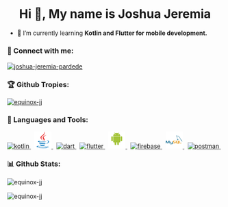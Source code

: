 <h1 align="center">Hi 👋, My name is Joshua Jeremia</h1>

- 📖 I’m currently learning **Kotlin and Flutter for mobile development.**

<h3 align="left">📍 Connect with me:</h3>
<p align="left">
<a href="https://linkedin.com/in/joshua-jeremia-pardede" target="blank">
<img align="center" src="https://raw.githubusercontent.com/rahuldkjain/github-profile-readme-generator/master/src/images/icons/Social/linked-in-alt.svg" alt="joshua-jeremia-pardede" height="30" width="40" />
</a>
</p>

<h3 align="left">🏆 Github Tropies:</h3>
<p align="left"> 
<a href="https://github.com/ryo-ma/github-profile-trophy">
<img src="https://github-profile-trophy.vercel.app/?username=equinox-jj" alt="equinox-jj" />
</a> 
</p>

<h3 align="left">🔧 Languages and Tools:</h3>
<p align="left"> 
<a href="https://kotlinlang.org" target="_blank" rel="noreferrer"> 
<img src="https://www.vectorlogo.zone/logos/kotlinlang/kotlinlang-icon.svg" alt="kotlin" width="40" height="40"/>
</a>&nbsp;
<a href="https://www.java.com" target="_blank" rel="noreferrer"> 
<img src="https://raw.githubusercontent.com/devicons/devicon/master/icons/java/java-original.svg" alt="java" width="40" height="40"/> 
</a>&nbsp;
<a href="https://dart.dev" target="_blank" rel="noreferrer"> 
<img src="https://www.vectorlogo.zone/logos/dartlang/dartlang-icon.svg" alt="dart" width="40" height="40"/> 
</a>&nbsp;
<a href="https://flutter.dev" target="_blank" rel="noreferrer"> 
<img src="https://www.vectorlogo.zone/logos/flutterio/flutterio-icon.svg" alt="flutter" width="40" height="40"/> 
</a>&nbsp;
<a href="https://developer.android.com" target="_blank" rel="noreferrer"> 
<img src="https://raw.githubusercontent.com/devicons/devicon/master/icons/android/android-original-wordmark.svg" alt="android" width="40" height="40"/> 
</a>&nbsp; 
<a href="https://firebase.google.com/" target="_blank" rel="noreferrer"> 
<img src="https://www.vectorlogo.zone/logos/firebase/firebase-icon.svg" alt="firebase" width="40" height="40"/> 
</a>&nbsp;
<a href="https://www.mysql.com/" target="_blank" rel="noreferrer"> 
<img src="https://raw.githubusercontent.com/devicons/devicon/master/icons/mysql/mysql-original-wordmark.svg" alt="mysql" width="40" height="40"/> 
</a>&nbsp;
<a href="https://postman.com" target="_blank" rel="noreferrer"> 
<img src="https://www.vectorlogo.zone/logos/getpostman/getpostman-icon.svg" alt="postman" width="40" height="40"/> 
</a>&nbsp;
</p>

<h3 align="left">📊 Github Stats:</h3>
<p>
<img align="center" src="https://github-readme-stats.vercel.app/api?username=equinox-jj&show_icons=true&theme=tokyonight&locale=en" alt="equinox-jj" />
</p>
<!--
<p>
<img align="left" src="https://github-readme-stats.vercel.app/api/top-langs?username=equinox-jj&show_icons=true&theme=tokyonight&locale=en&layout=compact" alt="equinox-jj" />
</p>
-->
<p>
<img align="center" src="https://github-readme-streak-stats.herokuapp.com/?user=equinox-jj&theme=dark" alt="equinox-jj" />
</p>
